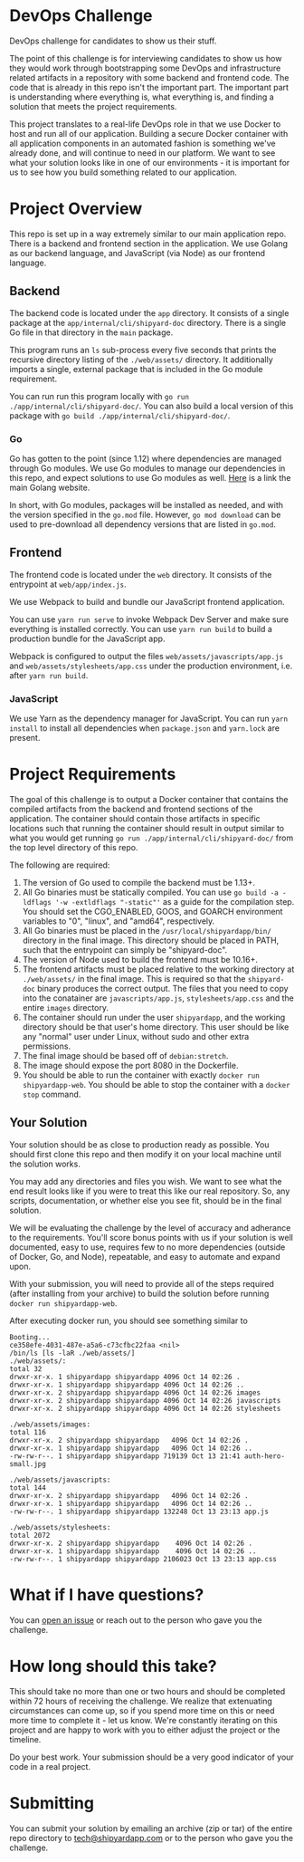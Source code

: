 # DevOps Challenge

DevOps challenge for candidates to show us their stuff. 

The point of this challenge is for interviewing candidates to show us how they
would work through bootstrapping some DevOps and infrastructure related artifacts
in a repository with some backend and frontend code.
The code that is already in this repo isn't the important part.
The important part is understanding where everything is, what everything is,
and finding a solution that meets the project requirements.

This project translates to a real-life DevOps role in that we use Docker to
host and run all of our application.
Building a secure Docker container with all application components in an automated
fashion is something we've already done, and will continue to need in our platform.
We want to see what your solution looks like in one of our environments -
it is important for us to see how you build something related to our application.

# Project Overview

This repo is set up in a way extremely similar to our main application repo.
There is a backend and frontend section in the application.
We use Golang as our backend language, and JavaScript (via Node) as our frontend
language.

## Backend

The backend code is located under the `app` directory.
It consists of a single package at the `app/internal/cli/shipyard-doc` directory.
There is a single Go file in that directory in the `main` package.

This program runs an `ls` sub-process every five seconds that prints the recursive
directory listing of the `./web/assets/` directory.
It additionally imports a single, external package that is included in the Go
module requirement.

You can run run this program locally with `go run ./app/internal/cli/shipyard-doc/`.
You can also build a local version of this package with `go build ./app/internal/cli/shipyard-doc/`.

### Go

Go has gotten to the point (since 1.12) where dependencies are managed through
Go modules.
We use Go modules to manage our dependencies in this repo, and expect solutions
to use Go modules as well.
[Here](https://golang.org) is a link the main Golang website.

In short, with Go modules, packages will be installed as needed, and with the version
specified in the `go.mod` file.
However, `go mod download` can be used to pre-download all dependency versions
that are listed in `go.mod`.

## Frontend

The frontend code is located under the `web` directory.
It consists of the entrypoint at `web/app/index.js`.

We use Webpack to build and bundle our JavaScript frontend application.

You can use `yarn run serve` to invoke Webpack Dev Server and make sure everything
is installed correctly.
You can use `yarn run build` to build a production bundle for the JavaScript app.

Webpack is configured to output the files `web/assets/javascripts/app.js` and
`web/assets/stylesheets/app.css` under the production environment, i.e. after
`yarn run build`.

### JavaScript

We use Yarn as the dependency manager for JavaScript.
You can run `yarn install` to install all dependencies when `package.json` and
`yarn.lock` are present.

# Project Requirements

The goal of this challenge is to output a Docker container that contains the compiled
artifacts from the backend and frontend sections of the application.
The container should contain those artifacts in specific locations such that running
the container should result in output similar to what you would get running
`go run ./app/internal/cli/shipyard-doc/` from the top level directory of this repo.

The following are required:
1. The version of Go used to compile the backend must be 1.13+.
2. All Go binaries must be statically compiled. You can use `go build -a -ldflags '-w -extldflags "-static"'` as a guide
    for the compilation step.
    You should set the CGO_ENABLED, GOOS, and GOARCH environment
    variables to "0", "linux", and "amd64", respectively.
3. All Go binaries must be placed in the `/usr/local/shipyardapp/bin/` directory
    in the final image.
    This directory should be placed in PATH, such that the entrypoint
    can simply be "shipyard-doc".
4. The version of Node used to build the frontend must be 10.16+.
5. The frontend artifacts must be placed relative to the working directory at `./web/assets/`
    in the final image.
    This is required so that the `shipyard-doc` binary produces the correct output.
    The files that you need to copy into the conatainer are `javascripts/app.js`,
    `stylesheets/app.css` and the entire `images` directory.
6. The container should run under the user `shipyardapp`, and the working directory
    should be that user's home directory. This user should be like any "normal"
    user under Linux, without sudo and other extra permissions.
7. The final image should be based off of `debian:stretch`.
8. The image should expose the port 8080 in the Dockerfile.
9. You should be able to run the container with exactly `docker run shipyardapp-web`.
    You should be able to stop the container with a `docker stop` command.

## Your Solution

Your solution should be as close to production ready as possible.
You should first clone this repo and then modify it on your local machine until
the solution works.

You may add any directories and files you wish.
We want to see what the end result looks like if you were to treat this like our
real repository.
So, any scripts, documentation, or whether else you see fit, should be in the final
solution.

We will be evaluating the challenge by the level of accuracy and adherance to the requirements.
You'll score bonus points with us if your solution is well documented, easy to use, requires
few to no more dependencies (outside of Docker, Go, and Node), repeatable,
and easy to automate and expand upon.

With your submission, you will need to provide all of the steps required (after installing
from your archive) to build the solution before running `docker run shipyardapp-web`.

After executing docker run, you should see something similar to
```
Booting...
ce358efe-4031-487e-a5a6-c73cfbc22faa <nil>
/bin/ls [ls -laR ./web/assets/]
./web/assets/:
total 32
drwxr-xr-x. 1 shipyardapp shipyardapp 4096 Oct 14 02:26 .
drwxr-xr-x. 1 shipyardapp shipyardapp 4096 Oct 14 02:26 ..
drwxr-xr-x. 2 shipyardapp shipyardapp 4096 Oct 14 02:26 images
drwxr-xr-x. 2 shipyardapp shipyardapp 4096 Oct 14 02:26 javascripts
drwxr-xr-x. 2 shipyardapp shipyardapp 4096 Oct 14 02:26 stylesheets

./web/assets/images:
total 116
drwxr-xr-x. 2 shipyardapp shipyardapp   4096 Oct 14 02:26 .
drwxr-xr-x. 1 shipyardapp shipyardapp   4096 Oct 14 02:26 ..
-rw-rw-r--. 1 shipyardapp shipyardapp 719139 Oct 13 21:41 auth-hero-small.jpg

./web/assets/javascripts:
total 144
drwxr-xr-x. 2 shipyardapp shipyardapp   4096 Oct 14 02:26 .
drwxr-xr-x. 1 shipyardapp shipyardapp   4096 Oct 14 02:26 ..
-rw-rw-r--. 1 shipyardapp shipyardapp 132248 Oct 13 23:13 app.js

./web/assets/stylesheets:
total 2072
drwxr-xr-x. 2 shipyardapp shipyardapp    4096 Oct 14 02:26 .
drwxr-xr-x. 1 shipyardapp shipyardapp    4096 Oct 14 02:26 ..
-rw-rw-r--. 1 shipyardapp shipyardapp 2106023 Oct 13 23:13 app.css
```

# What if I have questions?

You can [open an issue](https://github.com/shipyardapp/DevOpsChallenge/issues)
or reach out to the person who gave you the challenge.

# How long should this take?

This should take no more than one or two hours and should be completed within
72 hours of receiving the challenge.
We realize that extenuating circumstances can come up,
so if you spend more time on this or need more time to complete it - let us know.
We're constantly iterating on this project and  are happy to work with you to
either adjust the project or the timeline.

Do your best work.
Your submission should be a very good indicator of your code in a real project.

# Submitting

You can submit your solution by emailing an archive (zip or tar) of the entire
repo directory to tech@shipyardapp.com or to the person who gave you the challenge.
